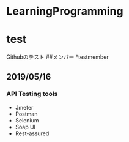 # LearningProgramming
test
====

Githubのテスト
##メンバー
*testmember

## 2019/05/16
### API Testing tools
- Jmeter
- Postman
- Selenium
- Soap UI
- Rest-assured
